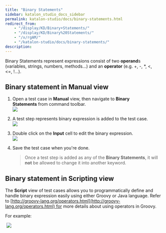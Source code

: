 ```yaml
---
title: "Binary Statements" 
sidebar: katalon_studio_docs_sidebar
permalink: katalon-studio/docs/binary-statements.html 
redirect_from:
    - "/display/KD/Binary+Statements/"
    - "/display/KD/Binary%20Statements/"
    - "/x/rgAM/"
    - "/katalon-studio/docs/binary-statements/"
description: 
---
```

Binary Statements represent expressions consist of two **operand**s (variables, strings, numbers, methods...) and an **operator** (e.g. +, -, *, <, <=, !...).

Binary statement in Manual view
-------------------------------

1.  Open a test case in **Manual** view, then navigate to **Binary Statements** from command toolbar.  
    ![](https://github.com/katalon-studio/docs-images/raw/master/katalon-studio/docs/binary-statements/image2017-6-30-203A433A7.png)  
      
    
2.  A test step represents binary expression is added to the test case.  
    ![](https://github.com/katalon-studio/docs-images/raw/master/katalon-studio/docs/binary-statements/image2017-2-10-133A463A52.png)  
      
    
3.  Double click on the **Input** cell to edit the binary expression.  
    ![](https://github.com/katalon-studio/docs-images/raw/master/katalon-studio/docs/binary-statements/image2017-2-10-143A03A33.png)  
      
    
4.  Save the test case when you're done.
    
    > Once a test step is added as any of the **Binary Statements**, it will **not** be allowed to change it into another keyword.
    

Binary statement in Scripting view
----------------------------------

The **Script** view of test cases allows you to programmatically define and handle binary expression easily using either Groovy or Java language. Refer to [http://groovy-lang.org/operators.html](http://groovy-lang.org/operators.html) for more details about using operators in Groovy.

For example:

 ![](https://github.com/katalon-studio/docs-images/raw/master/katalon-studio/docs/binary-statements/11.png)